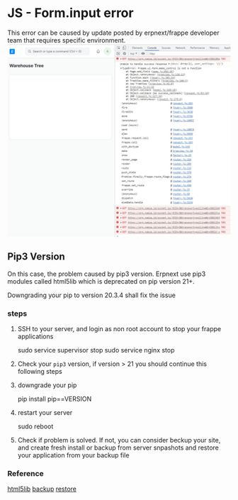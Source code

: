 #  JS - Form.input error
This error can be caused by update posted by erpnext/frappe developer team that requires specific environment.
![alt text](../assets/error_jsforminput.jpeg "Title")

## Pip3 Version
On this case, the problem caused by pip3 version. Erpnext use pip3 modules called html5lib which is deprecated on pip version 21+. 

Downgrading your pip to version 20.3.4 shall fix the issue


### steps
1. SSH to your server, and login as non root account to stop your frappe applications

    sudo service supervisor stop
    sudo service nginx stop

2. Check your `pip3` version, if version > 21 you should continue this following steps

3. downgrade your pip

    pip install pip==VERSION

4. restart your server

    sudo reboot

5. Check if problem is solved. If not, you can consider beckup your site, and create fresh install or backup from server snpashots and restore your application from your backup file


### Reference
[html5lib](https://github.com/pypa/pip/issues/10825)
[backup](../recovery/backup.md)
[restore](../recovery/restore.md)